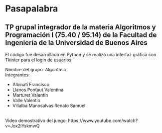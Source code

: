 # Pasapalabra
## TP grupal integrador de la materia Algoritmos y Programación I (75.40 / 95.14) de la Facultad de Ingeniería de la Universidad de Buenos Aires
El código fue desarrollado en Python y se realizó una interfaz gráfica con Tkinter para el login de usuarios<br>

Nombre del grupo: Algoritmia<br>
Integrantes:
- Albinati Francisco 
- Llanos Pontaut Valentina
- Marturet Valentin
- Valle Valentin
- Villalba Manosalvas Renato Samuel
<br>
Video demostrativo del juego: https://www.youtube.com/watch?v=Jox2iYskmwQ
